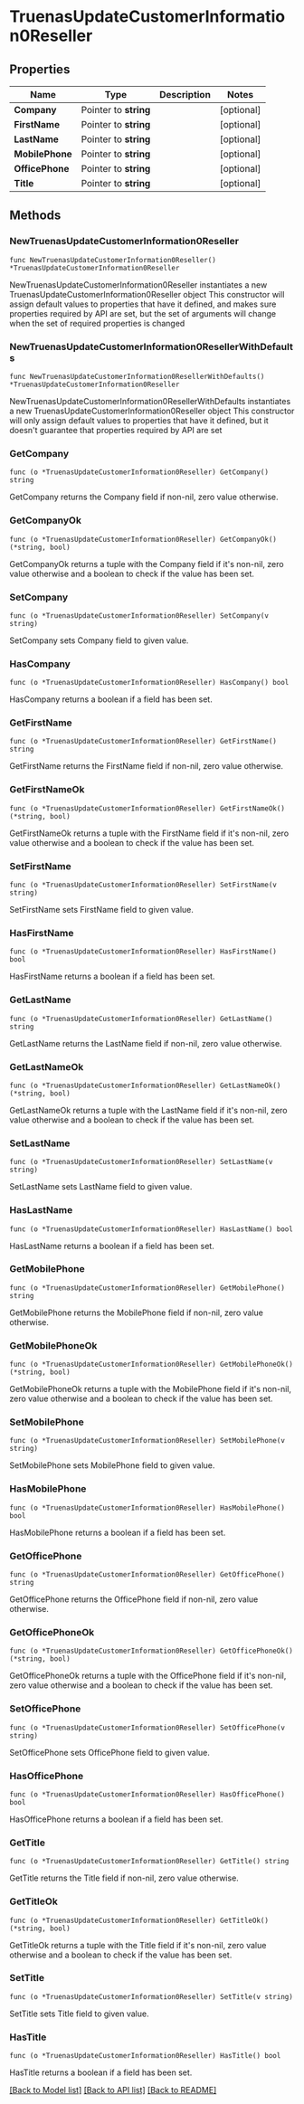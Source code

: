 # TruenasUpdateCustomerInformation0Reseller

## Properties

Name | Type | Description | Notes
------------ | ------------- | ------------- | -------------
**Company** | Pointer to **string** |  | [optional] 
**FirstName** | Pointer to **string** |  | [optional] 
**LastName** | Pointer to **string** |  | [optional] 
**MobilePhone** | Pointer to **string** |  | [optional] 
**OfficePhone** | Pointer to **string** |  | [optional] 
**Title** | Pointer to **string** |  | [optional] 

## Methods

### NewTruenasUpdateCustomerInformation0Reseller

`func NewTruenasUpdateCustomerInformation0Reseller() *TruenasUpdateCustomerInformation0Reseller`

NewTruenasUpdateCustomerInformation0Reseller instantiates a new TruenasUpdateCustomerInformation0Reseller object
This constructor will assign default values to properties that have it defined,
and makes sure properties required by API are set, but the set of arguments
will change when the set of required properties is changed

### NewTruenasUpdateCustomerInformation0ResellerWithDefaults

`func NewTruenasUpdateCustomerInformation0ResellerWithDefaults() *TruenasUpdateCustomerInformation0Reseller`

NewTruenasUpdateCustomerInformation0ResellerWithDefaults instantiates a new TruenasUpdateCustomerInformation0Reseller object
This constructor will only assign default values to properties that have it defined,
but it doesn't guarantee that properties required by API are set

### GetCompany

`func (o *TruenasUpdateCustomerInformation0Reseller) GetCompany() string`

GetCompany returns the Company field if non-nil, zero value otherwise.

### GetCompanyOk

`func (o *TruenasUpdateCustomerInformation0Reseller) GetCompanyOk() (*string, bool)`

GetCompanyOk returns a tuple with the Company field if it's non-nil, zero value otherwise
and a boolean to check if the value has been set.

### SetCompany

`func (o *TruenasUpdateCustomerInformation0Reseller) SetCompany(v string)`

SetCompany sets Company field to given value.

### HasCompany

`func (o *TruenasUpdateCustomerInformation0Reseller) HasCompany() bool`

HasCompany returns a boolean if a field has been set.

### GetFirstName

`func (o *TruenasUpdateCustomerInformation0Reseller) GetFirstName() string`

GetFirstName returns the FirstName field if non-nil, zero value otherwise.

### GetFirstNameOk

`func (o *TruenasUpdateCustomerInformation0Reseller) GetFirstNameOk() (*string, bool)`

GetFirstNameOk returns a tuple with the FirstName field if it's non-nil, zero value otherwise
and a boolean to check if the value has been set.

### SetFirstName

`func (o *TruenasUpdateCustomerInformation0Reseller) SetFirstName(v string)`

SetFirstName sets FirstName field to given value.

### HasFirstName

`func (o *TruenasUpdateCustomerInformation0Reseller) HasFirstName() bool`

HasFirstName returns a boolean if a field has been set.

### GetLastName

`func (o *TruenasUpdateCustomerInformation0Reseller) GetLastName() string`

GetLastName returns the LastName field if non-nil, zero value otherwise.

### GetLastNameOk

`func (o *TruenasUpdateCustomerInformation0Reseller) GetLastNameOk() (*string, bool)`

GetLastNameOk returns a tuple with the LastName field if it's non-nil, zero value otherwise
and a boolean to check if the value has been set.

### SetLastName

`func (o *TruenasUpdateCustomerInformation0Reseller) SetLastName(v string)`

SetLastName sets LastName field to given value.

### HasLastName

`func (o *TruenasUpdateCustomerInformation0Reseller) HasLastName() bool`

HasLastName returns a boolean if a field has been set.

### GetMobilePhone

`func (o *TruenasUpdateCustomerInformation0Reseller) GetMobilePhone() string`

GetMobilePhone returns the MobilePhone field if non-nil, zero value otherwise.

### GetMobilePhoneOk

`func (o *TruenasUpdateCustomerInformation0Reseller) GetMobilePhoneOk() (*string, bool)`

GetMobilePhoneOk returns a tuple with the MobilePhone field if it's non-nil, zero value otherwise
and a boolean to check if the value has been set.

### SetMobilePhone

`func (o *TruenasUpdateCustomerInformation0Reseller) SetMobilePhone(v string)`

SetMobilePhone sets MobilePhone field to given value.

### HasMobilePhone

`func (o *TruenasUpdateCustomerInformation0Reseller) HasMobilePhone() bool`

HasMobilePhone returns a boolean if a field has been set.

### GetOfficePhone

`func (o *TruenasUpdateCustomerInformation0Reseller) GetOfficePhone() string`

GetOfficePhone returns the OfficePhone field if non-nil, zero value otherwise.

### GetOfficePhoneOk

`func (o *TruenasUpdateCustomerInformation0Reseller) GetOfficePhoneOk() (*string, bool)`

GetOfficePhoneOk returns a tuple with the OfficePhone field if it's non-nil, zero value otherwise
and a boolean to check if the value has been set.

### SetOfficePhone

`func (o *TruenasUpdateCustomerInformation0Reseller) SetOfficePhone(v string)`

SetOfficePhone sets OfficePhone field to given value.

### HasOfficePhone

`func (o *TruenasUpdateCustomerInformation0Reseller) HasOfficePhone() bool`

HasOfficePhone returns a boolean if a field has been set.

### GetTitle

`func (o *TruenasUpdateCustomerInformation0Reseller) GetTitle() string`

GetTitle returns the Title field if non-nil, zero value otherwise.

### GetTitleOk

`func (o *TruenasUpdateCustomerInformation0Reseller) GetTitleOk() (*string, bool)`

GetTitleOk returns a tuple with the Title field if it's non-nil, zero value otherwise
and a boolean to check if the value has been set.

### SetTitle

`func (o *TruenasUpdateCustomerInformation0Reseller) SetTitle(v string)`

SetTitle sets Title field to given value.

### HasTitle

`func (o *TruenasUpdateCustomerInformation0Reseller) HasTitle() bool`

HasTitle returns a boolean if a field has been set.


[[Back to Model list]](../README.md#documentation-for-models) [[Back to API list]](../README.md#documentation-for-api-endpoints) [[Back to README]](../README.md)


